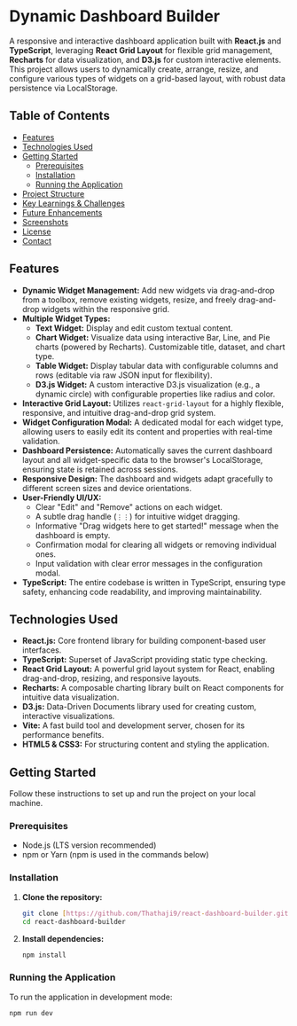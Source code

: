 # Dynamic Dashboard Builder

A responsive and interactive dashboard application built with **React.js** and **TypeScript**, leveraging **React Grid Layout** for flexible grid management, **Recharts** for data visualization, and **D3.js** for custom interactive elements. This project allows users to dynamically create, arrange, resize, and configure various types of widgets on a grid-based layout, with robust data persistence via LocalStorage.

## Table of Contents

-   [Features](#features)
-   [Technologies Used](#technologies-used)
-   [Getting Started](#getting-started)
    -   [Prerequisites](#prerequisites)
    -   [Installation](#installation)
    -   [Running the Application](#running-the-application)
-   [Project Structure](#project-structure)
-   [Key Learnings & Challenges](#key-learnings--challenges)
-   [Future Enhancements](#future-enhancements)
-   [Screenshots](#screenshots)
-   [License](#license)
-   [Contact](#contact)

## Features

-   **Dynamic Widget Management:** Add new widgets via drag-and-drop from a toolbox, remove existing widgets, resize, and freely drag-and-drop widgets within the responsive grid.
-   **Multiple Widget Types:**
    -   **Text Widget:** Display and edit custom textual content.
    -   **Chart Widget:** Visualize data using interactive Bar, Line, and Pie charts (powered by Recharts). Customizable title, dataset, and chart type.
    -   **Table Widget:** Display tabular data with configurable columns and rows (editable via raw JSON input for flexibility).
    -   **D3.js Widget:** A custom interactive D3.js visualization (e.g., a dynamic circle) with configurable properties like radius and color.
-   **Interactive Grid Layout:** Utilizes `react-grid-layout` for a highly flexible, responsive, and intuitive drag-and-drop grid system.
-   **Widget Configuration Modal:** A dedicated modal for each widget type, allowing users to easily edit its content and properties with real-time validation.
-   **Dashboard Persistence:** Automatically saves the current dashboard layout and all widget-specific data to the browser's LocalStorage, ensuring state is retained across sessions.
-   **Responsive Design:** The dashboard and widgets adapt gracefully to different screen sizes and device orientations.
-   **User-Friendly UI/UX:**
    -   Clear "Edit" and "Remove" actions on each widget.
    -   A subtle drag handle (`⋮⋮`) for intuitive widget dragging.
    -   Informative "Drag widgets here to get started!" message when the dashboard is empty.
    -   Confirmation modal for clearing all widgets or removing individual ones.
    -   Input validation with clear error messages in the configuration modal.
-   **TypeScript:** The entire codebase is written in TypeScript, ensuring type safety, enhancing code readability, and improving maintainability.

## Technologies Used

-   **React.js:** Core frontend library for building component-based user interfaces.
-   **TypeScript:** Superset of JavaScript providing static type checking.
-   **React Grid Layout:** A powerful grid layout system for React, enabling drag-and-drop, resizing, and responsive layouts.
-   **Recharts:** A composable charting library built on React components for intuitive data visualization.
-   **D3.js:** Data-Driven Documents library used for creating custom, interactive visualizations.
-   **Vite:** A fast build tool and development server, chosen for its performance benefits.
-   **HTML5 & CSS3:** For structuring content and styling the application.

## Getting Started

Follow these instructions to set up and run the project on your local machine.

### Prerequisites

-   Node.js (LTS version recommended)
-   npm or Yarn (npm is used in the commands below)

### Installation

1.  **Clone the repository:**
    ```bash
    git clone [https://github.com/Thathaji9/react-dashboard-builder.git](https://github.com/Thathaji9/react-dashboard-builder.git)
    cd react-dashboard-builder
    ```

2.  **Install dependencies:**
    ```bash
    npm install
    ```

### Running the Application

To run the application in development mode:

```bash
npm run dev